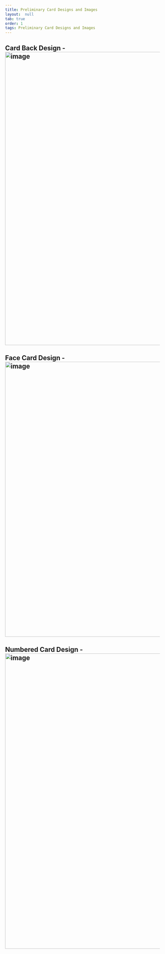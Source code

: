 ```yaml
---
title: Preliminary Card Designs and Images
layout:  null
tab: true
order: 1
tags: Preliminary Card Designs and Images
---
```


## Card Back Design - <img width="622" height="952" alt="image" src="https://github.com/user-attachments/assets/4da1134e-244e-4b1f-8a24-e4b44be77691" />

## Face Card Design - <img width="595" height="893" alt="image" src="https://github.com/user-attachments/assets/87cd67b1-ae48-4b71-846b-0737766b59c3" />

## Numbered Card Design - <img width="645" height="959" alt="image" src="https://github.com/user-attachments/assets/16035e7a-f4a4-4b38-8c2c-11ad14df5557" />

